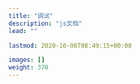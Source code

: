 ```yaml
---
title: "调试"
description: "js文档"
lead: ""

lastmod: 2020-10-06T08:49:15+00:00

images: []
weight: 370
---
```

